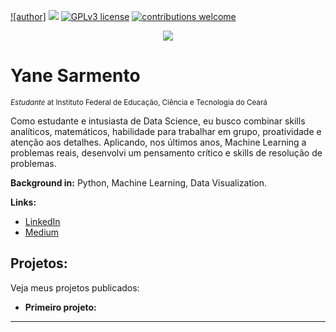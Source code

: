 [![author]](https://www.linkedin.com/in/yaneholanda) [![](https://img.shields.io/badge/python-3.9+-blue.svg)](https://www.python.org/downloads/) [![GPLv3 license](https://img.shields.io/badge/License-GPLv3-blue.svg)](http://perso.crans.org/besson/LICENSE.html) [![contributions welcome](https://img.shields.io/badge/contributions-welcome-brightgreen.svg?style=flat)](https://github.com/yaneholanda/datascience/issues)

<p align="center">
  <img src="banner.png" >
</p>

# Yane Sarmento
<sub>*Estudante* at Instituto Federal de Educação, Ciência e Tecnologia do Ceará</sub>

Como estudante e intusiasta de Data Science, eu busco combinar skills analíticos, matemáticos, habilidade para trabalhar em grupo, proatividade e atenção aos detalhes. Aplicando, nos últimos anos, Machine Learning a problemas reais, desenvolvi um pensamento crítico e skills de resolução de problemas.


**Background in:** Python, Machine Learning, Data Visualization.

**Links:**
* [LinkedIn](https://www.linkedin.com/in/yaneholanda)
* [Medium](https://www.medium.com)


## Projetos:
Veja meus projetos publicados:

* **Primeiro projeto:**


---







